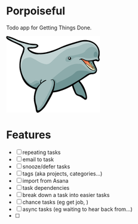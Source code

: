 # Porpoiseful
Todo app for Getting Things Done.

![porpoise](src/porpoise.png)

# Features
- [ ] repeating tasks
- [ ] email to task
- [ ] snooze/defer tasks
- [ ] tags (aka projects, categories…)
- [ ] import from Asana
- [ ] task dependencies
- [ ] break down a task into easier tasks
- [ ] chance tasks (eg get job, )
- [ ] async tasks (eg waiting to hear back from…)
- [ ]
